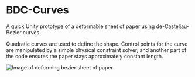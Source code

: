 # BDC-Curves

A quick Unity prototype of a deformable sheet of paper using de-Casteljau-Bezier curves.

Quadratic curves are used to define the shape. Control points for the curve are manipulated by a simple physical constraint solver, and another part of the code ensures the paper stays approximately constant length.

![Image of deforming bezier sheet of paper](https://i.imgur.com/rOxG5eE.gif)
